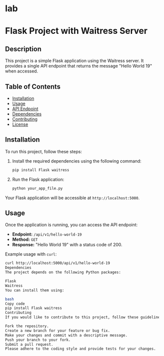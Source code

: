 # lab


# Flask Project with Waitress Server

## Description

This project is a simple Flask application using the Waitress server. It provides a single API endpoint that returns the message "Hello World 19" when accessed.

## Table of Contents

- [Installation](#installation)
- [Usage](#usage)
- [API Endpoint](#api-endpoint)
- [Dependencies](#dependencies)
- [Contributing](#contributing)
- [License](#license)

## Installation

To run this project, follow these steps:

1. Install the required dependencies using the following command:

    ```bash
    pip install Flask waitress
    ```

2. Run the Flask application:

    ```bash
    python your_app_file.py
    ```

Your Flask application will be accessible at `http://localhost:5000`.

## Usage

Once the application is running, you can access the API endpoint:

- **Endpoint:** `/api/v1/hello-world-19`
- **Method:** `GET`
- **Response:** "Hello World 19" with a status code of 200.

Example usage with `curl`:

```bash
curl http://localhost:5000/api/v1/hello-world-19
Dependencies
The project depends on the following Python packages:

Flask
Waitress
You can install them using:

bash
Copy code
pip install Flask waitress
Contributing
If you would like to contribute to this project, follow these guidelines:

Fork the repository.
Create a new branch for your feature or bug fix.
Make your changes and commit with a descriptive message.
Push your branch to your fork.
Submit a pull request.
Please adhere to the coding style and provide tests for your changes.
